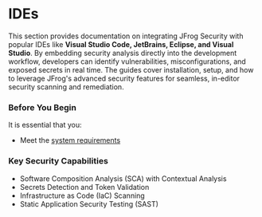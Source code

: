 # IDEs

This section provides documentation on integrating JFrog Security with popular IDEs like **Visual Studio Code, JetBrains, Eclipse, and Visual Studio**. By embedding security analysis directly into the development workflow, developers can identify vulnerabilities, misconfigurations, and exposed secrets in real time. The guides cover installation, setup, and how to leverage JFrog's advanced security features for seamless, in-editor security scanning and remediation.

### Before You Begin

It is essential that you:

* Meet the [system requirements](../#system-requirements)

### Key Security Capabilities

* Software Composition Analysis (SCA) with Contextual Analysis
* Secrets Detection and Token Validation
* Infrastructure as Code (IaC) Scanning
* Static Application Security Testing (SAST)
